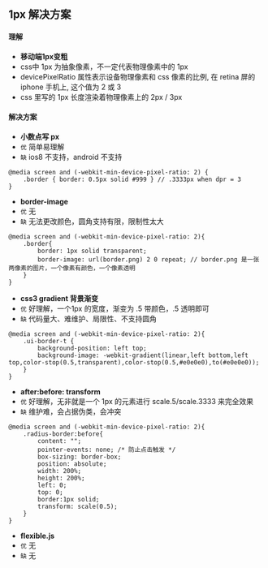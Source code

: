 ## 1px 解决方案

#### 理解
* **移动端1px变粗**
* css中 1px 为抽象像素，不一定代表物理像素中的 1px 
* devicePixelRatio 属性表示设备物理像素和 css 像素的比例, 在 retina 屏的 iphone 手机上, 这个值为 2 或 3
* css 里写的 1px 长度渲染着物理像素上的 2px / 3px

#### 解决方案
* **小数点写 px**
* `优` 简单易理解 
* `缺` ios8 不支持，android 不支持
```less
@media screen and (-webkit-min-device-pixel-ratio: 2) {
    .border { border: 0.5px solid #999 } // .3333px when dpr = 3
}
```

* **border-image**
* `优` 无
* `缺` 无法更改颜色，圆角支持有限，限制性太大
```less
@media screen and (-webkit-min-device-pixel-ratio: 2){ 
    .border{ 
        border: 1px solid transparent;
        border-image: url(border.png) 2 0 repeat; // border.png 是一张两像素的图片，一个像素有颜色，一个像素透明
    }
}
```

* **css3 gradient 背景渐变**
* `优` 好理解，一个1px 的宽度，渐变为 .5 带颜色，.5 透明即可
* `缺` 代码量大、难维护、局限性、不支持圆角
```less
@media screen and (-webkit-min-device-pixel-ratio: 2){
    .ui-border-t {
        background-position: left top;
        background-image: -webkit-gradient(linear,left bottom,left top,color-stop(0.5,transparent),color-stop(0.5,#e0e0e0),to(#e0e0e0));
    }
}
```

* **after:before: transform**
* `优` 好理解，无非就是一个 1px 的元素进行 scale.5/scale.3333 来完全效果
* `缺` 维护难，会占据伪类，会冲突
```less
@media screen and (-webkit-min-device-pixel-ratio: 2){
    .radius-border:before{
        content: "";
        pointer-events: none; /* 防止点击触发 */
        box-sizing: border-box;
        position: absolute;
        width: 200%;
        height: 200%;
        left: 0;
        top: 0;
        border:1px solid;
        transform: scale(0.5);
    }
}
```

* **flexible.js** 
* `优` 无
* `缺` 无
